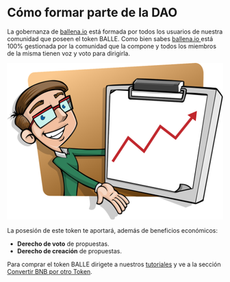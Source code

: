 # Cómo formar parte de la DAO

La gobernanza de [ballena.io](https://ballena.io/) está formada por todos los usuarios de nuestra comunidad que poseen el token BALLE. Como bien sabes [ballena.io ](https://ballena.io/)está 100% gestionada por la comunidad que la compone y todos los miembros de la misma tienen voz y voto para dirigirla. 



![](../.gitbook/assets/presentation-1454403_1280%20%281%29.webp)

La posesión de este token te aportará, además de beneficios económicos:

* **Derecho de voto** de propuestas.
* **Derecho de creación** de propuestas.

Para comprar el token BALLE dirigete a nuestros [tutoriales](../tutoriales/) y ve a la sección [Convertir BNB por otro Token](../tutoriales/pc/convertir-bnb-en-pancakeswap/cambiar-bnb-por-otro-token-en-pancakeswap.md).



